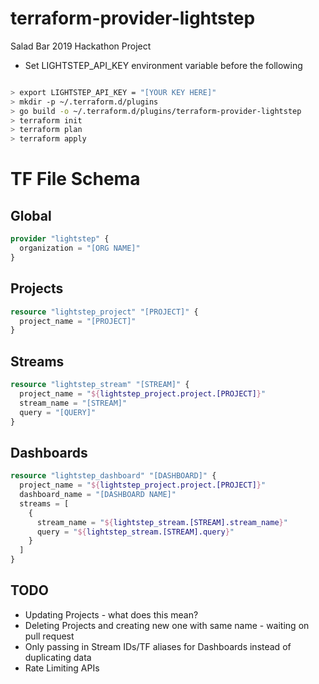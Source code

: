 # terraform-provider-lightstep
Salad Bar 2019 Hackathon Project

* Set LIGHTSTEP_API_KEY environment variable before the following

```bash

> export LIGHTSTEP_API_KEY = "[YOUR KEY HERE]"
> mkdir -p ~/.terraform.d/plugins
> go build -o ~/.terraform.d/plugins/terraform-provider-lightstep
> terraform init
> terraform plan
> terraform apply
```

# TF File Schema

## Global

```terraform
provider "lightstep" {
  organization = "[ORG NAME]"
}
```

## Projects


```terraform
resource "lightstep_project" "[PROJECT]" {
  project_name = "[PROJECT]"
}
```

## Streams

```terraform
resource "lightstep_stream" "[STREAM]" {
  project_name = "${lightstep_project.project.[PROJECT]}"
  stream_name = "[STREAM]"
  query = "[QUERY]"
}
```

## Dashboards

```terraform
resource "lightstep_dashboard" "[DASHBOARD]" {
  project_name = "${lightstep_project.project.[PROJECT]}"
  dashboard_name = "[DASHBOARD NAME]"
  streams = [
    {
      stream_name = "${lightstep_stream.[STREAM].stream_name}"
      query = "${lightstep_stream.[STREAM].query}"
    }
  ]
}

```


## TODO

* Updating Projects - what does this mean?
* Deleting Projects and creating new one with same name - waiting on pull request
* Only passing in Stream IDs/TF aliases for Dashboards instead of duplicating data
* Rate Limiting APIs

